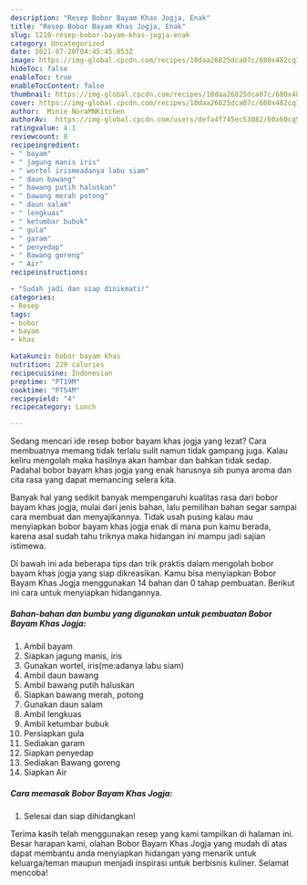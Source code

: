 ```yaml
---
description: "Resep Bobor Bayam Khas Jogja, Enak"
title: "Resep Bobor Bayam Khas Jogja, Enak"
slug: 1210-resep-bobor-bayam-khas-jogja-enak
category: Uncategorized
date: 2021-07-20T04:45:45.853Z
image: https://img-global.cpcdn.com/recipes/10daa26825dca07c/680x482cq70/bobor-bayam-khas-jogja-foto-resep-utama.jpg
hideToc: false
enableToc: true
enableTocContent: false
thumbnail: https://img-global.cpcdn.com/recipes/10daa26825dca07c/680x482cq70/bobor-bayam-khas-jogja-foto-resep-utama.jpg
cover: https://img-global.cpcdn.com/recipes/10daa26825dca07c/680x482cq70/bobor-bayam-khas-jogja-foto-resep-utama.jpg
author:  Minie NoraMNKitchen
authorAv:  https://img-global.cpcdn.com/users/defa4f745ec53082/60x60cq50/avatar.jpg
ratingvalue: 4.1
reviewcount: 8
recipeingredient:
- " bayam"
- " jagung manis iris"
- " wortel irismeadanya labu siam"
- " daun bawang"
- " bawang putih haluskan"
- " bawang merah potong"
- " daun salam"
- " lengkuas"
- " ketumbar bubuk"
- " gula"
- " garam"
- " penyedap"
- " Bawang goreng"
- " Air"
recipeinstructions:

- "Sudah jadi dan siap dinikmati!"
categories:
- Resep
tags:
- bobor
- bayam
- khas

katakunci: bobor bayam khas 
nutrition: 229 calories
recipecuisine: Indonesian
preptime: "PT19M"
cooktime: "PT54M"
recipeyield: "4"
recipecategory: Lunch

---
```



Sedang mencari ide resep bobor bayam khas jogja yang lezat? Cara membuatnya memang tidak terlalu sulit namun tidak gampang juga. Kalau keliru mengolah maka hasilnya akan hambar dan bahkan tidak sedap. Padahal bobor bayam khas jogja yang enak harusnya sih punya aroma dan cita rasa yang dapat memancing selera kita.




Banyak hal yang sedikit banyak mempengaruhi kualitas rasa dari bobor bayam khas jogja, mulai dari jenis bahan, lalu pemilihan bahan segar sampai cara membuat dan menyajikannya. Tidak usah pusing kalau mau menyiapkan bobor bayam khas jogja enak di mana pun kamu berada, karena asal sudah tahu triknya maka hidangan ini mampu jadi sajian istimewa.


Di bawah ini ada beberapa tips dan trik praktis dalam mengolah bobor bayam khas jogja yang siap dikreasikan. Kamu bisa menyiapkan Bobor Bayam Khas Jogja menggunakan 14 bahan dan 0 tahap pembuatan. Berikut ini cara untuk menyiapkan hidangannya.

<!--inarticleads1-->

##### Bahan-bahan dan bumbu yang digunakan untuk pembuatan Bobor Bayam Khas Jogja:

1. Ambil  bayam
1. Siapkan  jagung manis, iris
1. Gunakan  wortel, iris(me:adanya labu siam)
1. Ambil  daun bawang
1. Ambil  bawang putih haluskan
1. Siapkan  bawang merah, potong
1. Gunakan  daun salam
1. Ambil  lengkuas
1. Ambil  ketumbar bubuk
1. Persiapkan  gula
1. Sediakan  garam
1. Siapkan  penyedap
1. Sediakan  Bawang goreng
1. Siapkan  Air




<!--inarticleads2-->

##### Cara memasak Bobor Bayam Khas Jogja:


1. Selesai dan siap dihidangkan!



Terima kasih telah menggunakan resep yang kami tampilkan di halaman ini. Besar harapan kami, olahan Bobor Bayam Khas Jogja yang mudah di atas dapat membantu anda menyiapkan hidangan yang menarik untuk keluarga/teman maupun menjadi inspirasi untuk berbisnis kuliner. Selamat mencoba!

